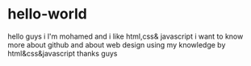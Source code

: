 # hello-world
hello guys 
i l'm mohamed and i like html,css& javascript
i want to know more about github and about web design using my knowledge by html&css&javascript
thanks guys

